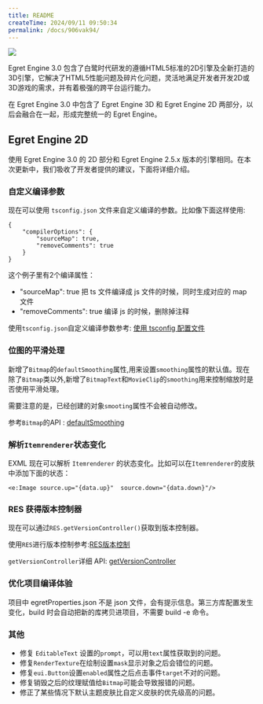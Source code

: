 ```yaml
---
title: README
createTime: 2024/09/11 09:50:34
permalink: /docs/906vak94/
---
```

![](567d1701cfd0f.jpg)

Egret Engine 3.0 包含了白鹭时代研发的遵循HTML5标准的2D引擎及全新打造的3D引擎，它解决了HTML5性能问题及碎片化问题，灵活地满足开发者开发2D或3D游戏的需求，并有着极强的跨平台运行能力。

在 Egret Engine 3.0 中包含了 Egret Engine 3D 和 Egret Engine 2D 两部分，以后会融合在一起，形成完整统一的 Egret Engine。


## Egret Engine 2D

使用 Egret Engine 3.0 的 2D 部分和 Egret Engine 2.5.x 版本的引擎相同。在本次更新中，我们吸收了开发者提供的建议，下面将详细介绍。

### 自定义编译参数

现在可以使用 `tsconfig.json` 文件来自定义编译的参数。比如像下面这样使用:

```
{
    "compilerOptions": {
        "sourceMap": true,
        "removeComments": true
    }
}
```

这个例子里有2个编译属性：

* "sourceMap": true 把 ts 文件编译成 js 文件的时候，同时生成对应的 map 文件
* "removeComments": true 编译 js 的时候，删除掉注释

使用`tsconfig.json`自定义编译参数参考: [使用 tsconfig 配置文件](http://edn.egret.com/cn/docs/page/773)

### 位图的平滑处理

新增了`Bitmap`的`defaultSmoothing`属性,用来设置`smoothing`属性的默认值。现在除了`Bitmap`类以外,新增了`BitmapText`和`MovieClip`的`smoothing`用来控制缩放时是否使用平滑处理。

需要注意的是，已经创建的对象`smooting`属性不会被自动修改。

参考`Bitmap`的API : [defaultSmoothing](http://edn.egret.com/cn/apidoc/index/name/egret.Bitmap#defaultSmoothing)

### 解析`Itemrenderer`状态变化

EXML 现在可以解析 `Itemrenderer` 的状态变化。比如可以在`Itemrenderer`的皮肤中添加下面的状态：

```
<e:Image source.up="{data.up}"  source.down="{data.down}"/>
```

### RES 获得版本控制器

现在可以通过`RES.getVersionController()`获取到版本控制器。

使用`RES`进行版本控制参考:[RES版本控制](http://edn.egret.com/cn/docs/page/671)

`getVersionController`详细 API: [getVersionController](http://edn.egret.com/cn/apidoc/index/name/RES.globalFunction#getVersionController)

### 优化项目编译体验

项目中 egretProperties.json 不是 json 文件，会有提示信息。第三方库配置发生变化，build 时会自动把新的库拷贝进项目，不需要 build -e 命令。

### 其他

* 修复 `EditableText` 设置的`prompt`，可以用`text`属性获取到的问题。
* 修复`RenderTexture`在绘制设置`mask`显示对象之后会错位的问题。
* 修复`eui.Button`设置`enabled`属性之后点击事件`target`不对的问题。
* 修复销毁之后的纹理赋值给`Bitmap`可能会导致报错的问题。
* 修正了某些情况下默认主题皮肤比自定义皮肤的优先级高的问题。

